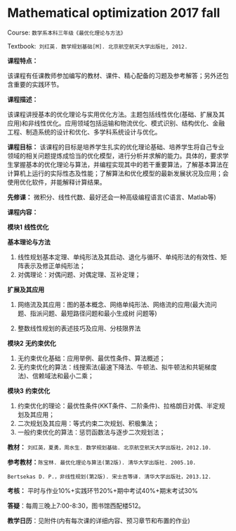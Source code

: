 # Mathematical optimization 2017 fall

 Course:   `数学系本科三年级《最优化理论与方法》`

Textbook:` 刘红英. 数学规划基础[M]. 北京航空航天大学出版社, 2012.`

**课程特点：**

该课程有任课教师参加编写的教材、课件、精心配备的习题及参考解答；另外还包含重要的实践环节。  

**课程描述：**

该课程讲授基本的优化理论与实用优化方法。主题包括线性优化(基础、扩展及其应用)和非线性优化。应用领域包括运输和物流优化、模式识别、结构优化、金融工程、制造系统的设计和优化、多学科系统设计与优化。 

**课程目标：**
 该课程的目标是培养学生扎实的优化理论基础、培养学生将自己专业领域的相关问题提炼成恰当的优化模型，进行分析并求解的能力。具体的，要求学生掌握基本的优化理论与算法，并编程实现其中的若干重要算法，了解基本算法在计算机上运行的实际性态及性能；了解算法和优化模型的最新发展状况及应用；会使用优化软件，并能解释计算结果。

**先修课：**
 微积分、线性代数、最好还会一种高级编程语言(C语言、Matlab等) 

**课程内容：**

**模块1**  **线性优化**

**基本理论与方法**

1.  线性规划基本定理、单纯形法及其启动、退化与循环、单纯形法的有效性、矩阵表示及修正单纯形法；
2.  对偶理论：对偶问题、对偶定理、互补定理；

**扩展及其应用**

1. 网络流及其应用：图的基本概念、网络单纯形法、网络流的应用(最大流问题、指派问题、最短路径问题和最小生成树  问题等)

2. 整数线性规划的表述技巧及应用、分枝限界法

**模块2** **无约束优化**

1.  无约束优化基础：应用举例、最优性条件、算法概述；
2.  无约束优化的算法：线搜索法(最速下降法、牛顿法、拟牛顿法和共轭梯度法)、信赖域法和最小二乘；

**模块3** **约束优化**

1.  约束优化的理论：最优性条件(KKT条件、二阶条件)、拉格朗日对偶、半定规划及其应用；
2.  二次规划及其应用：等式约束二次规划、积极集法；
3.  一般约束优化的算法：惩罚函数法与逐步二次规划法； 

**教材：** `刘红英，夏勇，周水生. 数学规划基础. 北京航空航天大学出版社，2012.10. `

**参考教材：**`陈宝林. 最优化理论与算法(第2版). 清华大学出版社. 2005.10. ` 

`Bertsekas D. P.，非线性规划(第2版). 宋士吉等译. 清华大学出版社，2013.12.`

**考核：** 平时与作业10%+实践环节20%+期中考试40%+期末考试30%

**答疑**：每周三晚上7:00-8:30，图书馆西配楼512。

**教学日历**：见附件(内有每次课的详细内容、预习章节和布置的作业)
